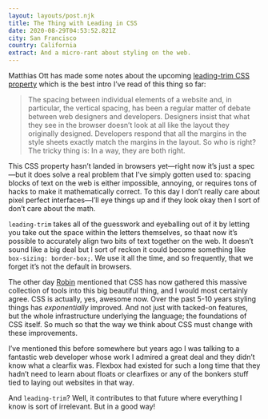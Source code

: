 ```yaml
---
layout: layouts/post.njk
title: The Thing with Leading in CSS
date: 2020-08-29T04:53:52.821Z
city: San Francisco
country: California
extract: And a micro-rant about styling on the web.
---
```


Matthias Ott has made some notes about the upcoming [leading-trim CSS property](https://matthiasott.com/notes/the-thing-with-leading-in-css) which is the best intro I’ve read of this thing so far:

> The spacing between individual elements of a website and, in particular, the vertical spacing, has been a regular matter of debate between web designers and developers. Designers insist that what they see in the browser doesn’t look at all like the layout they originally designed. Developers respond that all the margins in the style sheets exactly match the margins in the layout. So who is right? The tricky thing is: In a way, they are both right.

This CSS property hasn’t landed in browsers yet—right now it’s just a spec—but it does solve a real problem that I’ve simply gotten used to: spacing blocks of text on the web is either impossible, annoying, or requires tons of hacks to make it mathematically correct. To this day I don’t really care about pixel perfect interfaces—I’ll eye things up and if they look okay then I sort of don’t care about the math.

`leading-trim` takes all of the guesswork and eyeballing out of it by letting you take out the space within the letters themselves, so thaat now it’s possible to accurately align two bits of text together on the web. It doesn’t sound like a big deal but I sort of reckon it could become something like `box-sizing: border-box;`. We use it all the time, and so frequently, that we forget it’s not the default in browsers.

The other day [Robin](http://robinsloan.com) mentioned that CSS has now gathered this massive collection of tools into this big beautiful thing, and I would most certainly agree. CSS is actually, yes, awesome now. Over the past 5-10 years styling things has _exponentially_ improved. And not just with tacked-on features, but the whole infrastructure underlying the language; the foundations of CSS itself. So much so that the way we think about CSS must change with these improvements.

I’ve mentioned this before somewhere but years ago I was talking to a fantastic web developer whose work I admired a great deal and they didn’t know what a clearfix was. Flexbox had existed for such a long time that they hadn’t need to learn about floats or clearfixes or any of the bonkers stuff tied to laying out websites in that way.

And `leading-trim`? Well, it contributes to that future where everything I know is sort of irrelevant. But in a good way!
